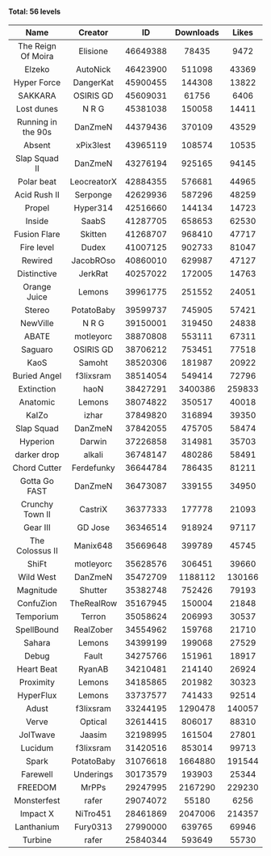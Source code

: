 #### Total: 56 levels

| Name | Creator | ID | Downloads | Likes |
|:---:|:---:|:---:|:---:|:---:|
| The Reign Of Moira | Elisione | 46649388 | 78435 | 9472
| Elzeko | AutoNick | 46423900 | 511098 | 43369
| Hyper Force | DangerKat | 45900455 | 144308 | 13822
| SAKKARA | OSIRIS GD | 45609031 | 61756 | 6406
| Lost dunes | N R G | 45381038 | 150058 | 14411
| Running in the 90s | DanZmeN | 44379436 | 370109 | 43529
| Absent | xPix3lest | 43965119 | 108574 | 10535
| Slap Squad II | DanZmeN | 43276194 | 925165 | 94145
| Polar beat | LeocreatorX | 42884355 | 576681 | 44965
| Acid Rush II | Serponge | 42629936 | 587296 | 48259
| Propel | Hyper314 | 42516660 | 144134 | 14723
| Inside | SaabS | 41287705 | 658653 | 62530
| Fusion Flare | Skitten | 41268707 | 968410 | 47717
| Fire level | Dudex | 41007125 | 902733 | 81047
| Rewired | JacobROso | 40860010 | 629987 | 47127
| Distinctive | JerkRat | 40257022 | 172005 | 14763
| Orange Juice | Lemons | 39961775 | 251552 | 24051
| Stereo | PotatoBaby | 39599737 | 745905 | 57421
| NewVille | N R G | 39150001 | 319450 | 24838
| ABATE | motleyorc | 38870808 | 553111 | 67311
| Saguaro | OSIRIS GD | 38706212 | 753451 | 77518
| KaoS | Samoht | 38520306 | 181987 | 20922
| Buried Angel | f3lixsram | 38514054 | 549414 | 72796
| Extinction | haoN | 38427291 | 3400386 | 259833
| Anatomic | Lemons | 38074822 | 350517 | 40018
| KaIZo | izhar | 37849820 | 316894 | 39350
| Slap Squad | DanZmeN | 37842055 | 475705 | 58474
| Hyperion | Darwin | 37226858 | 314981 | 35703
| darker drop | alkali | 36748147 | 480286 | 58491
| Chord Cutter | Ferdefunky | 36644784 | 786435 | 81211
| Gotta Go FAST | DanZmeN | 36473087 | 339155 | 34950
| Crunchy Town II | CastriX | 36377333 | 177778 | 21093
| Gear III | GD Jose | 36346514 | 918924 | 97117
| The Colossus II | Manix648 | 35669648 | 399789 | 45745
| ShiFt | motleyorc | 35628576 | 306451 | 39660
| Wild West | DanZmeN | 35472709 | 1188112 | 130166
| Magnitude | Shutter | 35382748 | 752426 | 79193
| ConfuZion | TheRealRow | 35167945 | 150004 | 21848
| Temporium | Terron | 35058624 | 206993 | 30537
| SpellBound | RealZober | 34554962 | 159768 | 21710
| Sahara | Lemons | 34399199 | 199068 | 27529
| Debug | Fault | 34275766 | 151961 | 18917
| Heart Beat | RyanAB | 34210481 | 214140 | 26924
| Proximity | Lemons | 34185865 | 201982 | 30323
| HyperFlux | Lemons | 33737577 | 741433 | 92514
| Adust | f3lixsram | 33244195 | 1290478 | 140057
| Verve | Optical | 32614415 | 806017 | 88310
| JolTwave | Jaasim | 32198995 | 161504 | 27801
| Lucidum | f3lixsram | 31420516 | 853014 | 99713
| Spark | PotatoBaby | 31076618 | 1664880 | 191544
| Farewell | Underings | 30173579 | 193903 | 25344
| FREEDOM | MrPPs | 29247995 | 2167290 | 229230
| Monsterfest | rafer | 29074072 | 55180 | 6256
| Impact X | NiTro451 | 28461869 | 2047006 | 214357
| Lanthanium | Fury0313 | 27990000 | 639765 | 69946
| Turbine | rafer | 25840344 | 593649 | 55730
